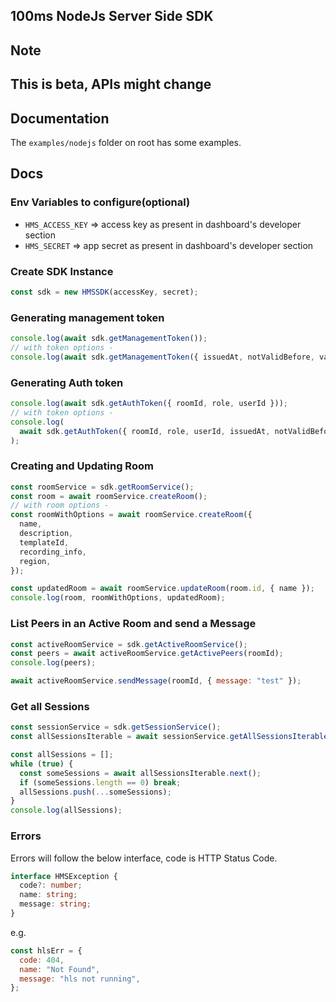## 100ms NodeJs Server Side SDK

## Note

## This is beta, APIs might change

## Documentation

The `examples/nodejs` folder on root has some examples.

## Docs

### Env Variables to configure(optional)

- `HMS_ACCESS_KEY` => access key as present in dashboard's developer section
- `HMS_SECRET` => app secret as present in dashboard's developer section

### Create SDK Instance

```js
const sdk = new HMSSDK(accessKey, secret);
```

### Generating management token

```js
console.log(await sdk.getManagementToken());
// with token options -
console.log(await sdk.getManagementToken({ issuedAt, notValidBefore, validForSeconds }));
```

### Generating Auth token

```js
console.log(await sdk.getAuthToken({ roomId, role, userId }));
// with token options -
console.log(
  await sdk.getAuthToken({ roomId, role, userId, issuedAt, notValidBefore, validForSeconds })
);
```

### Creating and Updating Room

```js
const roomService = sdk.getRoomService();
const room = await roomService.createRoom();
// with room options -
const roomWithOptions = await roomService.createRoom({
  name,
  description,
  templateId,
  recording_info,
  region,
});

const updatedRoom = await roomService.updateRoom(room.id, { name });
console.log(room, roomWithOptions, updatedRoom);
```

### List Peers in an Active Room and send a Message

```js
const activeRoomService = sdk.getActiveRoomService();
const peers = await activeRoomService.getActivePeers(roomId);
console.log(peers);

await activeRoomService.sendMessage(roomId, { message: "test" });
```

### Get all Sessions

```js
const sessionService = sdk.getSessionService();
const allSessionsIterable = await sessionService.getAllSessionsIterable();

const allSessions = [];
while (true) {
  const someSessions = await allSessionsIterable.next();
  if (someSessions.length == 0) break;
  allSessions.push(...someSessions);
}
console.log(allSessions);
```

### Errors

Errors will follow the below interface, code is HTTP Status Code.

```ts
interface HMSException {
  code?: number;
  name: string;
  message: string;
}
```

e.g.

```js
const hlsErr = {
  code: 404,
  name: "Not Found",
  message: "hls not running",
};
```
